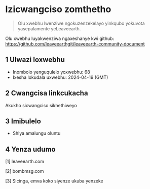 # Izicwangciso zomthetho

>Olu xwebhu lwenziwe ngokuzenzekelayo yinkqubo yokuvota yasepalamente yeLeaveearth.

Olu xwebhu luyakwenziwa ngaxeshanye kwi github: https://github.com/leaveearthgit/leaveearth-community-document

## 1 Ulwazi loxwebhu

- Inombolo yenguqulelo yoxwebhu: 68
- Ixesha lokudala uxwebhu: 2024-04-19 (GMT)

## 2 Cwangcisa Iinkcukacha

Akukho sicwangciso sikhethiweyo

## 3 Imibulelo
* Shiya amalungu oluntu

## 4 Yenza udumo
[1] leaveearth.com

[2] bombmsg.com

[3] Sicinga, emva koko siyenze ukuba yenzeke